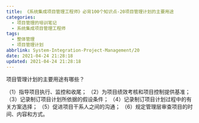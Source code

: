 ```yaml
---
title: 《系统集成项目管理工程师》必背100个知识点-20项目管理计划的主要用途
categories:
  - 项目管理的培训笔记
  - 系统集成项目管理工程师
tags:
  - 整体管理
  - 项目管理计划
abbrlink: System-Integration-Project-Management/20
date: 2021-04-24 21:28:18
updated: 2021-04-24 21:28:18
---
```


项目管理计划的主要用途有哪些？

（1）指导项目执行、监控和收尾；
（2）为项目绩效考核和项目控制提供基准；
（3）记录制订项目计划所依据的假设条件；
（4）记录制订项目计划过程中的有关方案选择；
（5）促进项目干系人之间的沟通；
（6）规定管理层审查项目的时间、内容和方式。
